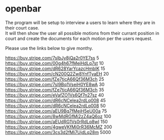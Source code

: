 # openbar
The program will be setup to  interview a users 
to learn where they are in their court case.  
It will then show the user all possible motions 
from their currant position in court and create 
the documents for each motion per the users request. 

Please use the links below to give monthy.

 
https://buy.stripe.com/7sIbJy8jQa2r0YE7ss 5 
https://buy.stripe.com/00g4h67fMeiHdLq7st 10    
https://buy.stripe.com/dR628YarYcazcHmbIK 15    
https://buy.stripe.com/cN200Q2Zw8YnfTyaEH 20    
https://buy.stripe.com/fZe7ticA66Qf36M3ch 25    
https://buy.stripe.com/7sI9Bq1VseiH0YE8wA 30    
https://buy.stripe.com/fZe7ticA66Qf36M3ch 35    
https://buy.stripe.com/eVafZO1Vs6Qf7n27sz 40    
https://buy.stripe.com/dR6cNCeIea2rdLq008 45    
https://buy.stripe.com/dR6cNCeIea2rdLq008 50    
https://buy.stripe.com/aEU9Bq7fMeiH5eU00a 75    
https://buy.stripe.com/8wMdRGfMi2zZ4aQ6oz 100   
https://buy.stripe.com/aEUdRG1Vs0rRdLq8wI 150   
https://buy.stripe.com/4gweVKfMi0rR36McMZ 200   
https://buy.stripe.com/3cs3d2fMi7UjdLq28m 5000  
